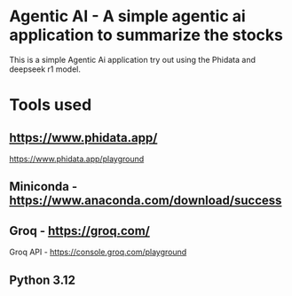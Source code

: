 # Agentic AI - A simple agentic ai application to summarize the stocks

This is a simple Agentic Ai application try out using the Phidata and deepseek r1 model.

# Tools used
## https://www.phidata.app/
https://www.phidata.app/playground
## Miniconda - https://www.anaconda.com/download/success
## Groq - https://groq.com/
Groq API - https://console.groq.com/playground

## Python 3.12